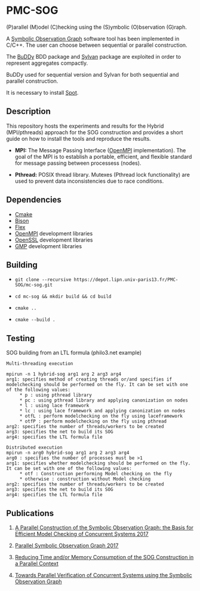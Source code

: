# PMC-SOG

(P)arallel (M)odel (C)hecking using the (S)ymbolic (O)bservation (G)raph.

A [Symbolic Observation Graph](https://www.researchgate.net/profile/Kais_Klai/publication/48445044_Design_and_Evaluation_of_a_Symbolic_and_Abstraction-Based_Model_Checker/links/00463514319a181966000000.pdf) software tool has been implemented in C/C++.
The user can choose between sequential or parallel construction.

The [BuDDy](http://buddy.sourceforge.net/manual/main.html) BDD package and [Sylvan](https://trolando.github.io/sylvan/) package are exploited in order to represent aggregates compactly.

BuDDy used for sequential version and Sylvan for both sequential and parallel construction.

It is necessary to install [Spot](https://spot.lrde.epita.fr/install.html).

## Description

This repository hosts the experiments and results for the Hybrid (MPI/pthreads) approach for the SOG construction and provides a short guide on how to install the tools and reproduce the results.

* **MPI:** The Message Passing Interface ([OpenMPI](https://www.open-mpi.org/) implementation). The goal of the MPI is to establish a portable, efficient, and flexible standard for message passing between processess (nodes).

* **Pthread:** POSIX thread library.  Mutexes (Pthread lock functionality) are used to prevent data inconsistencies due to race conditions.

## Dependencies

- [Cmake](https://cmake.org/)
- [Bison](https://www.gnu.org/software/bison/)
- [Flex](https://github.com/westes/flex)
- [OpenMPI](https://www.open-mpi.org/) development libraries
- [OpenSSL](https://www.openssl.org/) development libraries
- [GMP](https://gmplib.org/) development libraries

## Building

- `git clone --recursive https://depot.lipn.univ-paris13.fr/PMC-SOG/mc-sog.git`

- `cd mc-sog && mkdir build && cd build`

- `cmake ..`

- `cmake --build .`


## Testing
SOG building from an LTL formula (philo3.net example)

```
Multi-threading execution

mpirun -n 1 hybrid-sog arg1 arg 2 arg3 arg4
arg1: specifies method of creating threads or/and specifies if modelchecking should be performed on the fly. It can be set with one of the following values:
     * p : using pthread library
     * pc : using pthread library and applying canonization on nodes
     * l : using lace framework
     * lc : using lace framework and applying canonization on nodes
     * otfL : perform modelchecking on the fly using laceframework
     * otfP : perform modelchecking on the fly using pthread
arg2: specifies the number of threads/workers to be created
arg3: specifies the net to build its SOG
arg4: specifies the LTL formula file

Distributed execution
mpirun -n arg0 hybrid-sog arg1 arg 2 arg3 arg4
arg0 : specifies the number of processes must be >1
arg1: specifies whether modelchecking should be performed on the fly. It can be set with one of the following values:
     * otf : Construction performing Model checking on the fly
     * otherwise : construction without Model checking
arg2: specifies the number of threads/workers to be created
arg3: specifies the net to build its SOG
arg4: specifies the LTL formula file

```
## Publications
1. [A Parallel Construction of the Symbolic Observation Graph: the Basis for Efficient Model Checking of Concurrent Systems 2017](https://www.researchgate.net/publication/315840512_A_Parallel_Construction_of_the_Symbolic_Observation_Graph_the_Basis_for_Efficient_Model_Checking_of_Concurrent_Systems)

2. [Parallel Symbolic Observation Graph 2017](https://ieeexplore.ieee.org/document/8367348)

3. [Reducing Time and/or Memory Consumption of the SOG Construction in a Parallel Context](https://ieeexplore.ieee.org/abstract/document/8672359)

4. [Towards Parallel Verification of Concurrent Systems using the Symbolic Observation Graph](https://ieeexplore.ieee.org/abstract/document/8843636)




